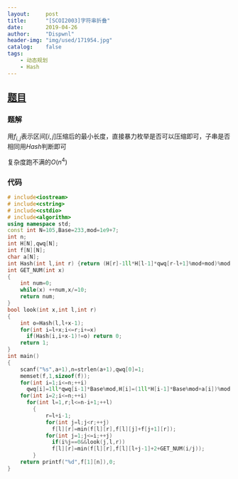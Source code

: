 ```yaml
---
layout:		post
title:		"[SCOI2003]字符串折叠"
date:		2019-04-26
author:		"Dispwnl"
header-img:	"img/used/171954.jpg"
catalog:	false
tags:
    - 动态规划
    - Hash
---
```


## [题目](<https://www.luogu.org/problemnew/show/P4302>)

### 题解

用$f_{i,j}$表示区间$[i,j]$压缩后的最小长度，直接暴力枚举是否可以压缩即可，子串是否相同用$Hash$判断即可

复杂度跑不满的$O(n^4)$

### 代码

```c++
# include<iostream>
# include<cstring>
# include<cstdio>
# include<algorithm>
using namespace std;
const int N=105,Base=233,mod=1e9+7;
int n;
int H[N],qwq[N];
int f[N][N];
char a[N];
int Hash(int l,int r) {return (H[r]-1ll*H[l-1]*qwq[r-l+1]%mod+mod)%mod;}
int GET_NUM(int x)
{
	int num=0;
	while(x) ++num,x/=10;
	return num;
}
bool look(int x,int l,int r)
{
	int o=Hash(l,l+x-1);
	for(int i=l+x;i<=r;i+=x)
	  if(Hash(i,i+x-1)!=o) return 0;
	return 1;
}
int main()
{
	scanf("%s",a+1),n=strlen(a+1),qwq[0]=1;
	memset(f,1,sizeof(f));
	for(int i=1;i<=n;++i)
	  qwq[i]=1ll*qwq[i-1]*Base%mod,H[i]=(1ll*H[i-1]*Base%mod+a[i])%mod,f[i][i]=1;
	for(int i=2;i<=n;++i)
	  for(int l=1,r;l<=n-i+1;++l)
	    {
	    	r=l+i-1;
	    	for(int j=l;j<r;++j)
	    	  f[l][r]=min(f[l][r],f[l][j]+f[j+1][r]);
			for(int j=1;j<=i;++j)
	    	  if(i%j==0&&look(j,l,r))
			  f[l][r]=min(f[l][r],f[l][l+j-1]+2+GET_NUM(i/j));
		}
	return printf("%d",f[1][n]),0;
}
```

